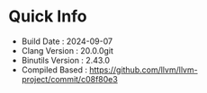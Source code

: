 # Quick Info
* Build Date : 2024-09-07
* Clang Version : 20.0.0git
* Binutils Version : 2.43.0
* Compiled Based : https://github.com/llvm/llvm-project/commit/c08f80e3
